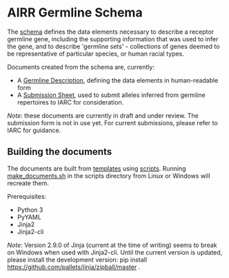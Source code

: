 # AIRR Germline Schema
The [schema](schema/receptor_germline_schema.yaml) defines the data elements necessary to describe a receptor germline gene, including the supporting information that was used to infer the gene, and to describe 'germline sets' - collections of genes deemed to be representative of particular species, or human racial types.

Documents created from the schema are, currently:

- A [Germline Description](docs/receptor_germline_gene_data_definitions.md), defining the data elements in human-readable form
- A [Submission Sheet](docs/iarc_submission_sheet.xlsx), used to submit alleles inferred from germline repertoires to IARC for consideration.

*Note*: these documents are currently in draft and under review. The submission form is not in use yet. For current submissions, please refer to IARC for guidance.

## Building the documents

The documents are built from [templates](templates/) using [scripts](scripts/). Running [make_documents.sh](scripts/make_documents.sh) in the scripts directory from Linux or Windows will recreate them.

Prerequisites:
- Python 3
- PyYAML
- Jinja2
- Jinja2-cli

*Note:* Version 2.9.0 of Jinja (current at the time of writing) seems to break on Windows when used with Jinja2-cli. Until the current version is updated, please install the development version: pip install https://github.com/pallets/jinja/zipball/master .   
